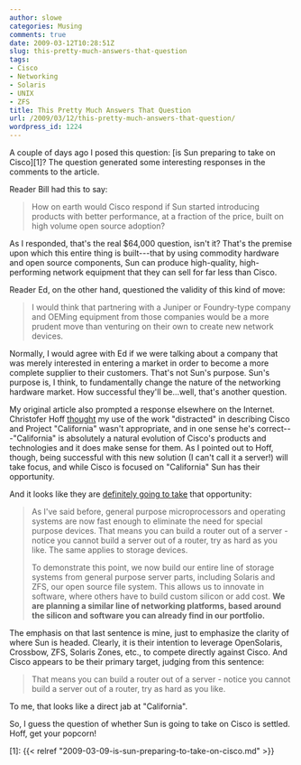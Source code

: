 ```yaml
---
author: slowe
categories: Musing
comments: true
date: 2009-03-12T10:28:51Z
slug: this-pretty-much-answers-that-question
tags:
- Cisco
- Networking
- Solaris
- UNIX
- ZFS
title: This Pretty Much Answers That Question
url: /2009/03/12/this-pretty-much-answers-that-question/
wordpress_id: 1224
---
```


A couple of days ago I posed this question: [is Sun preparing to take on Cisco][1]? The question generated some interesting responses in the comments to the article.

Reader Bill had this to say:

>How on earth would Cisco respond if Sun started introducing products with better performance, at a fraction of the price, built on high volume open source adoption?

As I responded, that's the real $64,000 question, isn't it? That's the premise upon which this entire thing is built---that by using commodity hardware and open source components, Sun can produce high-quality, high-performing network equipment that they can sell for far less than Cisco.

Reader Ed, on the other hand, questioned the validity of this kind of move:

>I would think that partnering with a Juniper or Foundry-type company and OEMing equipment from those companies would be a more prudent move than venturing on their own to create new network devices.

Normally, I would agree with Ed if we were talking about a company that was merely interested in entering a market in order to become a more complete supplier to their customers. That's not Sun's purpose. Sun's purpose is, I think, to fundamentally change the nature of the networking hardware market. How successful they'll be...well, that's another question.

My original article also prompted a response elsewhere on the Internet. Christofer Hoff [thought](http://rationalsecurity.typepad.com/blog/2009/03/sun-vs-cisco-im-getting-my-popcorn.html) my use of the work "distracted" in describing Cisco and Project "California" wasn't appropriate, and in one sense he's correct---"California" is absolutely a natural evolution of Cisco's products and technologies and it does make sense for them. As I pointed out to Hoff, though, being successful with this new solution (I can't call it a server!) will take focus, and while Cisco is focused on "California" Sun has their opportunity.

And it looks like they are [definitely going to take](http://blogs.sun.com/jonathan/entry/commercial_innovation_3_of_4) that opportunity:

>As I've said before, general purpose microprocessors and operating systems are now fast enough to eliminate the need for special purpose devices. That means you can build a router out of a server - notice you cannot build a server out of a router, try as hard as you like. The same applies to storage devices.  
>
>To demonstrate this point, we now build our entire line of storage systems from general purpose server parts, including Solaris and ZFS, our open source file system. This allows us to innovate in software, where others have to build custom silicon or add cost. **We are planning a similar line of networking platforms, based around the silicon and software you can already find in our portfolio.**

The emphasis on that last sentence is mine, just to emphasize the clarity of where Sun is headed. Clearly, it is their intention to leverage OpenSolaris, Crossbow, ZFS, Solaris Zones, etc., to compete directly against Cisco. And Cisco appears to be their primary target, judging from this sentence:

>That means you can build a router out of a server - notice you cannot build a server out of a router, try as hard as you like.

To me, that looks like a direct jab at "California".

So, I guess the question of whether Sun is going to take on Cisco is settled. Hoff, get your popcorn!

[1]: {{< relref "2009-03-09-is-sun-preparing-to-take-on-cisco.md" >}}
